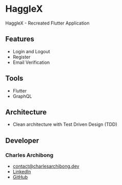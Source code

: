 # HaggleX

HaggleX - Recreated Flutter Application


## Features
- Login and Logout
- Register
- Email Verification

## Tools
- Flutter
- GraphQL

## Architecture
 - Clean architecture with Test Driven Design (TDD)

## Developer
### Charles Archibong
- [contact@charlesarchibong.dev](mailto:contact@charlesarchibong.dev)
- [LinkedIn](https://www.linkedin.com/in/charles-archibong)
- [GitHub](https://github.com/charlesarchibong/)